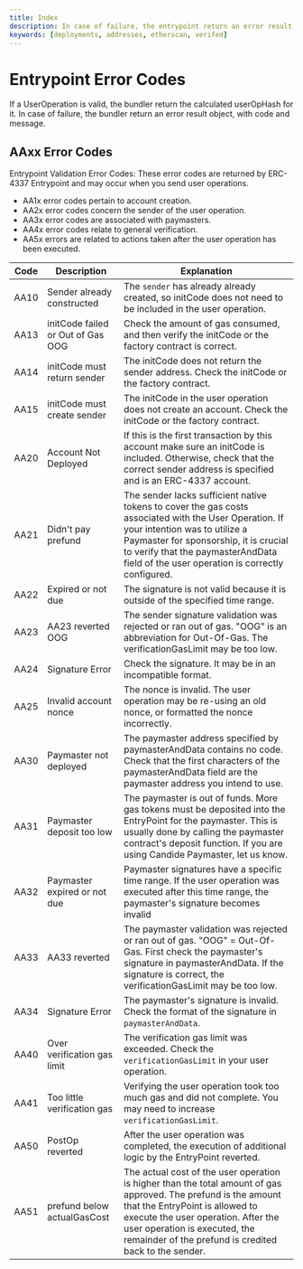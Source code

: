 ```yaml
---
title: Index
description: In case of failure, the entrypoint return an error result object, with code and message
keywords: [deployments, addresses, etherscan, verifed]
---
```


# Entrypoint Error Codes

If a UserOperation is valid, the bundler return the calculated userOpHash for it. In case of failure, the bundler return an error result object, with code and message.

## AAxx Error Codes

Entrypoint Validation Error Codes: These error codes are returned by ERC-4337 Entrypoint and may occur when you send user operations.

- AA1x error codes pertain to account creation.
- AA2x error codes concern the sender of the user operation.
- AA3x error codes are associated with paymasters.
- AA4x error codes relate to general verification.
- AA5x errors are related to actions taken after the user operation has been executed.


| Code | Description                           | Explanation|
| ---- | ------------------------------------- |------------|
| AA10 | Sender already constructed            | The `sender` has already already created, so initCode does not need to be included in the user operation.|
| AA13 | initCode failed or Out of Gas OOG     | Check the amount of gas consumed, and then verify the initCode or the factory contract is correct.|
| AA14 | initCode must return sender           |  The initCode does not return the sender address. Check the initCode or the factory contract.|
| AA15 | initCode must create sender           |The initCode in the user operation does not create an account. Check the initCode or the factory contract.
| AA20 | Account Not Deployed                  | If this is the first transaction by this account make sure an initCode is included. Otherwise, check that the correct sender address is specified and is an ERC-4337 account.|
| AA21 | Didn't pay prefund                    | The sender lacks sufficient native tokens to cover the gas costs associated with the User Operation. If your intention was to utilize a Paymaster for sponsorship, it is crucial to verify that the paymasterAndData field of the user operation is correctly configured.
| AA22 | Expired or not due                    | The signature is not valid because it is outside of the specified time range.|
| AA23 | AA23 reverted OOG                     | The sender signature validation was rejected or ran out of gas. "OOG" is an abbreviation for Out-Of-Gas. The verificationGasLimit may be too low.
| AA24 | Signature Error                       | Check the signature. It may be in an incompatible format.|
| AA25 | Invalid account nonce                 | The nonce is invalid. The user operation may be re-using an old nonce, or formatted the nonce incorrectly.
| AA30 | Paymaster not deployed                | The paymaster address specified by paymasterAndData contains no code. Check that the first characters of the paymasterAndData field are the paymaster address you intend to use.
| AA31 | Paymaster deposit too low             |The paymaster is out of funds. More gas tokens must be deposited into the EntryPoint for the paymaster. This is usually done by calling the paymaster contract's deposit function. If you are using Candide Paymaster, let us know.
| AA32 | Paymaster expired or not due          |Paymaster signatures have a specific time range. If the user operation was executed after this time range, the paymaster's signature becomes invalid 
| AA33 | AA33 reverted                         |The paymaster validation was rejected or ran out of gas. "OOG" = Out-Of-Gas. First check the paymaster's signature in paymasterAndData. If the signature is correct, the verificationGasLimit may be too low. 
| AA34 | Signature Error                       | The paymaster's signature is invalid. Check the format of the signature in `paymasterAndData`.
| AA40 | Over verification gas limit           | The verification gas limit was exceeded. Check the `verificationGasLimit` in your user operation.
| AA41 | Too little verification gas           | Verifying the user operation took too much gas and did not complete. You may need to increase `verificationGasLimit`.
| AA50 | PostOp reverted                       | After the user operation was completed, the execution of additional logic by the EntryPoint reverted.
| AA51 | prefund below actualGasCost           | The actual cost of the user operation is higher than the total amount of gas approved. The prefund is the amount that the EntryPoint is allowed to execute the user operation. After the user operation is executed, the remainder of the prefund is credited back to the sender.
